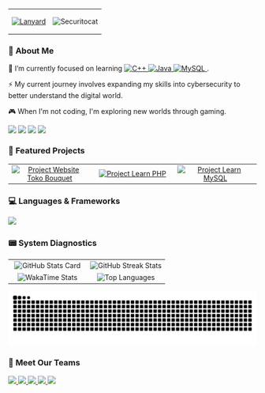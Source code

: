 <div align="center">
  <table>
    <tr>
      <td align="center" valign="middle">

[![Lanyard](https://lanyard-profile-readme.vercel.app/api/1134220267535745065?theme=dark&bg=1c1c1c&borderRadius=8px)](https://discord.com/users/1134220267535745065)

</td>
      <td align="center" valign="middle">
        <img src="https://user-images.githubusercontent.com/74038190/225813708-98b745f2-7d22-48cf-9150-083f1b00d6c9.gif" alt="Securitocat" width="350"/>
      </td>
    </tr>
  </table>
</div>

### 🤔 **About Me**

🌱 I’m currently focused on learning
<a href="https://github.com/Arganata-on/learn-cpp">
<img src="https://img.shields.io/badge/C++-%2300599C?style=flat&logo=c%2B%2B&logoColor=white" alt="C++" />
</a>
<a href="https://github.com/Arganata-on/learn-java">
<img src="https://img.shields.io/badge/Java-%23ED8B00?style=flat&logo=openjdk&logoColor=white" alt="Java" />
</a>
<a href="https://github.com/Arganata-on/learn-mysql">
<img src="https://img.shields.io/badge/mysql-%234479A1?style=flat&logo=mysql&logoColor=white" alt="MySQL" />
</a>.

⚡ My current journey involves expanding my skills into cybersecurity to better understand the digital world.

🎮 When I'm not coding, I'm exploring new worlds through gaming.

<p>
<a href="mailto:arganata.on@gmail.com">
<img src="https://img.shields.io/badge/Gmail-D14836?logo=gmail&logoColor=white" /></a>
<a href="https://discordapp.com/users/1134220267535745065" ><img src="https://img.shields.io/badge/Discord-%235865F2.svg?&logo=discord&logoColor=white" /></a>
<a href="https://www.youtube.com/@Arganata.YouTube" ><img src="https://img.shields.io/badge/YouTube-%23FF0000.svg?style=flat&logo=youtube&logoColor=white" /></a>
<a href="https://www.instagram.com/arganata.on/" ><img src="https://img.shields.io/badge/Instagram-%23E4405F.svg?logo=Instagram&logoColor=white" /></a>
</p>

### 🚀 **Featured Projects**

<table width="100%">
  <tr>
    <td width="25%" align="center">
      <a href="https://github.com/Arganata-on/website-toko-bouquet">
        <picture>
          <source media="(prefers-color-scheme: dark)" srcset="https://github-readme-stats.vercel.app/api/pin/?username=Arganata-on&layout=compact&hide_border=true&repo=website-toko-bouquet&theme=tokyonight">
          <source media="(prefers-color-scheme: light)" srcset="https://github-readme-stats.vercel.app/api/pin/?username=Arganata-on&layout=compact&hide_border=true&repo=website-toko-bouquet&theme=buefy">
          <img src="https://github-readme-stats.vercel.app/api/pin/?username=Arganata-on&layout=compact&hide_border=true&repo=website-toko-bouquet&theme=tokyonight" alt="Project Website Toko Bouquet">
        </picture>
      </a>
    </td>
    <td width="25%" align="center">
      <a href="https://github.com/Arganata-on/learn-php">
        <picture>
          <source media="(prefers-color-scheme: dark)" srcset="https://github-readme-stats.vercel.app/api/pin/?username=Arganata-on&layout=compact&hide_border=true&repo=learn-php&theme=tokyonight">
          <source media="(prefers-color-scheme: light)" srcset="https://github-readme-stats.vercel.app/api/pin/?username=Arganata-on&layout=compact&hide_border=true&repo=learn-php&theme=buefy">
          <img src="https://github-readme-stats.vercel.app/api/pin/?username=Arganata-on&layout=compact&hide_border=true&repo=learn-php&theme=tokyonight" alt="Project Learn PHP">
        </picture>
      </a>
    </td>
    <td width="25%" align="center">
      <a href="https://github.com/Arganata-on/learn-mysql">
        <picture>
          <source media="(prefers-color-scheme: dark)" srcset="https://github-readme-stats.vercel.app/api/pin/?username=Arganata-on&layout=compact&hide_border=true&repo=learn-mysql&theme=tokyonight">
          <source media="(prefers-color-scheme: light)" srcset="https://github-readme-stats.vercel.app/api/pin/?username=Arganata-on&layout=compact&hide_border=true&repo=learn-mysql&theme=buefy">
          <img src="https://github-readme-stats.vercel.app/api/pin/?username=Arganata-on&layout=compact&hide_border=true&repo=learn-mysql&theme=tokyonight" alt="Project Learn MySQL">
        </picture>
      </a>
    </td>
  </tr>
</table>

### 💻 **Languages & Frameworks**

<p>
  <img src="https://skillicons.dev/icons?i=cpp,java,php,html,css,mysql,git,vscode,idea,stackoverflow" />
</p>

### 📟 **System Diagnostics**

<table width="100%">
  <tr>
    <td width="50%" align="center">
      <picture>
        <source media="(prefers-color-scheme: dark)" srcset="https://github-readme-stats.vercel.app/api?username=Arganata-on&layout=compact&show_icons=true&theme=tokyonight&hide_border=true&count_private=true">
        <source media="(prefers-color-scheme: light)" srcset="https://github-readme-stats.vercel.app/api?username=Arganata-on&layout=compact&show_icons=true&theme=buefy&hide_border=true&count_private=true">
        <img align="center" src="https://github-readme-stats.vercel.app/api?username=Arganata-on&layout=compact&show_icons=true&theme=tokyonight&hide_border=true&count_private=true" alt="GitHub Stats Card">
      </picture>
    </td>
    <td width="50%" align="center">
     <picture>
    <source media="(prefers-color-scheme: dark)" srcset="https://github-readme-streak-stats.herokuapp.com/?user=Arganata-on&theme=tokyonight&hide_border=true">
    <source media="(prefers-color-scheme: light)" srcset="https://github-readme-streak-stats.herokuapp.com/?user=Arganata-on&theme=buefy&hide_border=true">
    <img align="center" src="https://github-readme-streak-stats.herokuapp.com/?user=Arganata-on&theme=tokyonight&hide_border=true" alt="GitHub Streak Stats">
</picture>
    </td>
  </tr>
  <tr>
    <td width="50%" align="center">
      <picture>
        <source media="(prefers-color-scheme: dark)" srcset="https://github-readme-stats.vercel.app/api/wakatime?username=Arganata&layout=compact&theme=tokyonight&hide_border=true&langs_count=6">
        <source media="(prefers-color-scheme: light)" srcset="https://github-readme-stats.vercel.app/api/wakatime?username=Arganata&layout=compact&theme=buefy&hide_border=true&langs_count=6">
        <img align="center" src="https://github-readme-stats.vercel.app/api/wakatime?username=Arganata&layout=compact&theme=tokyonight&hide_border=true&langs_count=6" alt="WakaTime Stats">
      </picture>
    </td>
    <td width="50%" align="center">
      <picture>
        <source media="(prefers-color-scheme: dark)" srcset="https://github-readme-stats.vercel.app/api/top-langs/?username=Arganata-on&layout=compact&theme=tokyonight&hide_border=true&count_private=true">
        <source media="(prefers-color-scheme: light)" srcset="https://github-readme-stats.vercel.app/api/top-langs/?username=Arganata-on&layout=compact&theme=buefy&hide_border=true&count_private=true">
        <img align="center" src="https://github-readme-stats.vercel.app/api/top-langs/?username=Arganata-on&layout=compact&theme=tokyonight&hide_border=true&count_private=true&bg_color=0D1117" alt="Top Languages">
      </picture>
    </td>
  </tr>
</table>

<div align="center">
<picture>

<source media="(prefers-color-scheme: dark)" srcset="https://raw.githubusercontent.com/Arganata-on/Arganata-on/output/github-contribution-grid-snake-dark.svg">
<source media="(prefers-color-scheme: light)" srcset="https://raw.githubusercontent.com/Arganata-on/Arganata-on/output/github-contribution-grid-snake.svg">
<img src="https://raw.githubusercontent.com/Arganata-on/Arganata-on/output/github-contribution-grid-snake-dark.svg" alt="Contribution Snake">
</picture>

</div>

### 👋 **Meet Our Teams**

<div align="left">
  <a href="https://github.com/Arganata-on">
    <img src="https://github.com/Arganata-on.png?size=80" width="80"/>
  </a>
  <a href="https://github.com/EkoRamadn">
    <img src="https://github.com/EkoRamadn.png?size=80" width="80"/>
  </a>
  <a href="https://github.com/AhmadYusronF">
    <img src="https://github.com/AhmadYusronF.png?size=80" width="80"/>
  </a>
  <a href="https://github.com/4estra">
    <img src="https://github.com/4estra.png?size=80" width="80"/>
  </a>
  <a href="https://github.com/FirmanSyah2078">
    <img src="https://github.com/FirmanSyah2078.png?size=80" width="80"/>
  </a>
